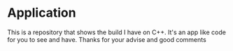 # Application
This is a repository that shows the build I have on C++. It's an app like code for you to see and have. Thanks for your advise and good comments
